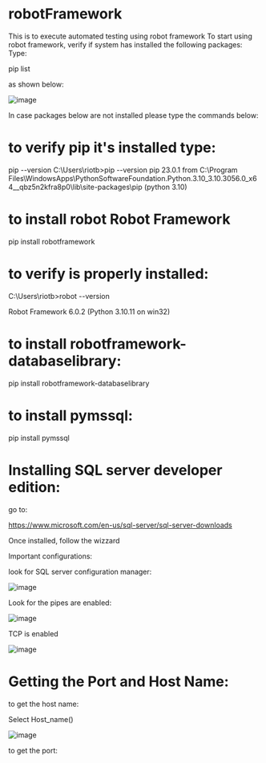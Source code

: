# robotFramework
This is to execute automated testing using robot framework
To start using robot framework, verify if system has installed the following packages:
Type:

pip list 

as shown below:

![image](https://user-images.githubusercontent.com/12807393/235483581-0794039d-6435-47ed-a7af-14e36e629385.png)

In case packages below are not installed please type the commands below:

# to verify pip it's installed type:

pip --version
C:\Users\riotb>pip --version
pip 23.0.1 from C:\Program Files\WindowsApps\PythonSoftwareFoundation.Python.3.10_3.10.3056.0_x64__qbz5n2kfra8p0\lib\site-packages\pip (python 3.10)

# to install robot Robot Framework
pip install robotframework

# to verify is properly installed:

C:\Users\riotb>robot --version

Robot Framework 6.0.2 (Python 3.10.11 on win32)
# to install  robotframework-databaselibrary:

pip install robotframework-databaselibrary

# to install  pymssql:

pip install pymssql

# Installing SQL server developer edition:

go to:

https://www.microsoft.com/en-us/sql-server/sql-server-downloads

Once installed, follow the wizzard

Important configurations:

look for SQL server configuration manager:

![image](https://user-images.githubusercontent.com/12807393/235489389-dde946ce-8e2f-4518-b3a0-c090e377a0da.png)

Look for the pipes are enabled:

![image](https://user-images.githubusercontent.com/12807393/235489997-e4a93751-07d0-444d-97d2-a9c31dc45d52.png)

TCP is enabled


![image](https://user-images.githubusercontent.com/12807393/235490278-5ca815f3-e63a-4dfb-8a93-33cdb9408236.png)

# Getting the Port and Host Name:

to get the host name:

Select Host_name()

![image](https://user-images.githubusercontent.com/12807393/235496425-500c328f-63f3-4051-bbd2-287dc02185ab.png)


to get the port:








